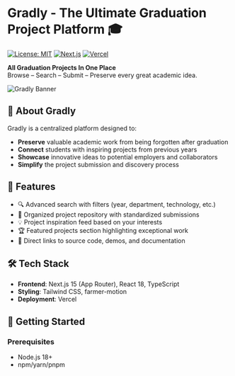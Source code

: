 # Gradly - The Ultimate Graduation Project Platform 🎓

[![License: MIT](https://img.shields.io/badge/License-MIT-blue.svg)](https://opensource.org/licenses/MIT)
[![Next.js](https://img.shields.io/badge/Next.js-15.4+-000000?logo=next.js)](https://nextjs.org/)
[![Vercel](https://img.shields.io/badge/Deployed%20on-Vercel-000000?logo=vercel)](https://vercel.com)

**All Graduation Projects In One Place**  
Browse – Search – Submit – Preserve every great academic idea.

![Gradly Banner](https://i.ibb.co/Jj8n1zZP/image.png)

## 🌟 About Gradly

Gradly is a centralized platform designed to:
- **Preserve** valuable academic work from being forgotten after graduation
- **Connect** students with inspiring projects from previous years
- **Showcase** innovative ideas to potential employers and collaborators
- **Simplify** the project submission and discovery process

## 🚀 Features

- 🔍 Advanced search with filters (year, department, technology, etc.)
- 📂 Organized project repository with standardized submissions
- 💡 Project inspiration feed based on your interests
- 🏆 Featured projects section highlighting exceptional work
- 🔗 Direct links to source code, demos, and documentation

## 🛠️ Tech Stack

- **Frontend**: Next.js 15 (App Router), React 18, TypeScript
- **Styling**: Tailwind CSS, farmer-motion
- **Deployment**: Vercel

## 🏁 Getting Started

### Prerequisites
- Node.js 18+
- npm/yarn/pnpm

